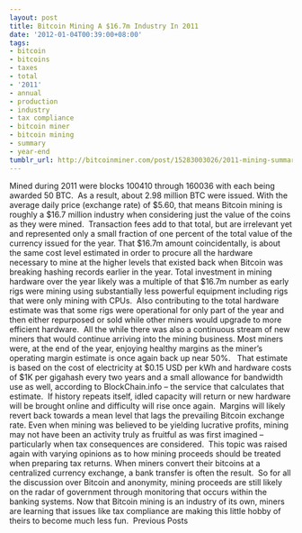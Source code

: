 ```yaml
---
layout: post
title: Bitcoin Mining A $16.7m Industry In 2011
date: '2012-01-04T00:39:00+08:00'
tags:
- bitcoin
- bitcoins
- taxes
- total
- '2011'
- annual
- production
- industry
- tax compliance
- bitcoin miner
- bitcoin mining
- summary
- year-end
tumblr_url: http://bitcoinminer.com/post/15283003026/2011-mining-summary
---
```

Mined during 2011 were blocks 100410 through 160036 with each being awarded 50 BTC.  As a result, about 2.98 million BTC were issued. With the average daily price (exchange rate) of $5.60, that means Bitcoin mining is roughly a $16.7 million industry when considering just the value of the coins as they were mined.  Transaction fees add to that total, but are irrelevant yet and represented only a small fraction of one percent of the total value of the currency issued for the year.
That $16.7m amount coincidentally, is about the same cost level estimated in order to procure all the hardware necessary to mine at the higher levels that existed back when Bitcoin was breaking hashing records earlier in the year.
Total investment in mining hardware over the year likely was a multiple of that $16.7m number as early rigs were mining using substantially less powerful equipment including rigs that were only mining with CPUs.  Also contributing to the total hardware estimate was that some rigs were operational for only part of the year and then either repurposed or sold while other miners would upgrade to more efficient hardware.  All the while there was also a continuous stream of new miners that would continue arriving into the mining business.
Most miners were, at the end of the year, enjoying healthy margins as the miner’s operating margin estimate is once again back up near 50%.   That estimate is based on the cost of electricity at $0.15 USD per kWh and hardware costs of $1K per gigahash every two years and a small allowance for bandwidth use as well, according to BlockChain.info – the service that calculates that estimate.  If history repeats itself, idled capacity will return or new hardware will be brought online and difficulty will rise once again.  Margins will likely revert back towards a mean level that lags the prevailing Bitcoin exchange rate.
Even when mining was believed to be yielding lucrative profits, mining may not have been an activity truly as fruitful as was first imagined – particularly when tax consequences are considered.  This topic was raised again with varying opinions as to how mining proceeds should be treated when preparing tax returns.
When miners convert their bitcoins at a centralized currency exchange, a bank transfer is often the result.  So for all the discussion over Bitcoin and anonymity, mining proceeds are still likely on the radar of government through monitoring that occurs within the banking systems.
Now that Bitcoin mining is an industry of its own, miners are learning that issues like tax compliance are making this little hobby of theirs to become much less fun. 
Previous Posts
